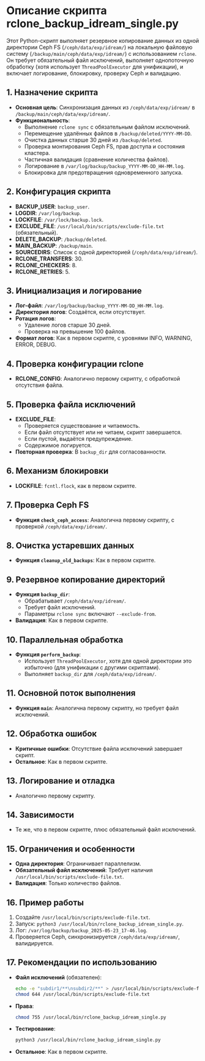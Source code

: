 # Описание скрипта rclone_backup_idream_single.py

Этот Python-скрипт выполняет резервное копирование данных из одной директории Ceph FS (`/ceph/data/exp/idream/`) на локальную файловую систему (`/backup/main/ceph/data/exp/idream/`) с использованием `rclone`. Он требует обязательный файл исключений, выполняет однопоточную обработку (хотя использует `ThreadPoolExecutor` для унификации), и включает логирование, блокировку, проверку Ceph и валидацию.

## 1. Назначение скрипта
- **Основная цель**: Синхронизация данных из `/ceph/data/exp/idream/` в `/backup/main/ceph/data/exp/idream/`.
- **Функциональность**:
  - Выполнение `rclone sync` с обязательным файлом исключений.
  - Перемещение удалённых файлов в `/backup/deleted/YYYY-MM-DD`.
  - Очистка данных старше 30 дней из `/backup/deleted`.
  - Проверка монтирования Ceph FS, прав доступа и состояния кластера.
  - Частичная валидация (сравнение количества файлов).
  - Логирование в `/var/log/backup/backup_YYYY-MM-DD_HH-MM.log`.
  - Блокировка для предотвращения одновременного запуска.

## 2. Конфигурация скрипта
- **BACKUP_USER**: `backup_user`.
- **LOGDIR**: `/var/log/backup`.
- **LOCKFILE**: `/var/lock/backup.lock`.
- **EXCLUDE_FILE**: `/usr/local/bin/scripts/exclude-file.txt` (обязательный).
- **DELETE_BACKUP**: `/backup/deleted`.
- **MAIN_BACKUP**: `/backup/main`.
- **SOURCEDIRS**: Список с одной директорией (`/ceph/data/exp/idream/`).
- **RCLONE_TRANSFERS**: 30.
- **RCLONE_CHECKERS**: 8.
- **RCLONE_RETRIES**: 5.

## 3. Инициализация и логирование
- **Лог-файл**: `/var/log/backup/backup_YYYY-MM-DD_HH-MM.log`.
- **Директория логов**: Создаётся, если отсутствует.
- **Ротация логов**:
  - Удаление логов старше 30 дней.
  - Проверка на превышение 100 файлов.
- **Формат логов**: Как в первом скрипте, с уровнями INFO, WARNING, ERROR, DEBUG.

## 4. Проверка конфигурации rclone
- **RCLONE_CONFIG**: Аналогично первому скрипту, с обработкой отсутствия файла.

## 5. Проверка файла исключений
- **EXCLUDE_FILE**:
  - Проверяется существование и читаемость.
  - Если файл отсутствует или не читаем, скрипт завершается.
  - Если пустой, выдаётся предупреждение.
  - Содержимое логируется.
- **Повторная проверка**: В `backup_dir` для согласованности.

## 6. Механизм блокировки
- **LOCKFILE**: `fcntl.flock`, как в первом скрипте.

## 7. Проверка Ceph FS
- **Функция `check_ceph_access`**: Аналогична первому скрипту, с проверкой `/ceph/data/exp/idream/`.

## 8. Очистка устаревших данных
- **Функция `cleanup_old_backups`**: Как в первом скрипте.

## 9. Резервное копирование директорий
- **Функция `backup_dir`**:
  - Обрабатывает `/ceph/data/exp/idream/`.
  - Требует файл исключений.
  - Параметры `rclone sync` включают `--exclude-from`.
- **Валидация**: Как в первом скрипте.

## 10. Параллельная обработка
- **Функция `perform_backup`**:
  - Использует `ThreadPoolExecutor`, хотя для одной директории это избыточно (для унификации с другими скриптами).
  - Выполняет `backup_dir` для `/ceph/data/exp/idream/`.

## 11. Основной поток выполнения
- **Функция `main`**: Аналогична первому скрипту, но требует файл исключений.

## 12. Обработка ошибок
- **Критичные ошибки**: Отсутствие файла исключений завершает скрипт.
- **Остальное**: Как в первом скрипте.

## 13. Логирование и отладка
- Аналогично первому скрипту.

## 14. Зависимости
- Те же, что в первом скрипте, плюс обязательный файл исключений.

## 15. Ограничения и особенности
- **Одна директория**: Ограничивает параллелизм.
- **Обязательный файл исключений**: Требует наличия `/usr/local/bin/scripts/exclude-file.txt`.
- **Валидация**: Только количество файлов.

## 16. Пример работы
1. Создайте `/usr/local/bin/scripts/exclude-file.txt`.
2. Запуск: `python3 /usr/local/bin/rclone_backup_idream_single.py`.
3. Лог: `/var/log/backup/backup_2025-05-23_17-46.log`.
4. Проверяется Ceph, синхронизируется `/ceph/data/exp/idream/`, валидируется.

## 17. Рекомендации по использованию
- **Файл исключений** (обязателен):
  ```bash
  echo -e "subdir1/**\nsubdir2/**" > /usr/local/bin/scripts/exclude-file.txt
  chmod 644 /usr/local/bin/scripts/exclude-file.txt
  ```
- **Права**:
  ```bash
  chmod 755 /usr/local/bin/rclone_backup_idream_single.py
  ```
- **Тестирование**:
  ```bash
  python3 /usr/local/bin/rclone_backup_idream_single.py
  ```
- **Остальное**: Как в первом скрипте.